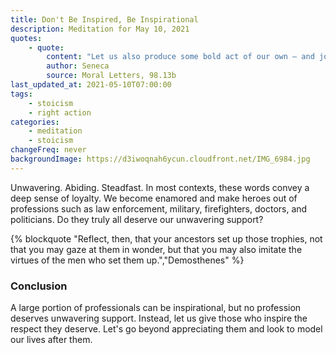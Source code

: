 ```yaml
---
title: Don't Be Inspired, Be Inspirational
description: Meditation for May 10, 2021
quotes:
    - quote:
        content: "Let us also produce some bold act of our own — and join the ranks of the most emulated."
        author: Seneca
        source: Moral Letters, 98.13b
last_updated_at: 2021-05-10T07:00:00
tags:
    - stoicism
    - right action
categories:
    - meditation
    - stoicism
changeFreq: never
backgroundImage: https://d3iwoqnah6ycun.cloudfront.net/IMG_6984.jpg
---
```


Unwavering. Abiding. Steadfast. In most contexts, these words convey a deep sense of loyalty. We become enamored and 
make heroes out of professions such as law enforcement, military, firefighters, doctors, and politicians. Do they truly 
all deserve our unwavering support?

{% blockquote "Reflect, then, that your ancestors set up those trophies, not that you may gaze at them in wonder, but 
that you may also imitate the virtues of the men who set them up.","Demosthenes" %}

### Conclusion

A large portion of professionals can be inspirational, but no profession deserves unwavering support. Instead, let us 
give those who inspire the respect they deserve. Let's go beyond appreciating them and look to model our lives after 
them.
